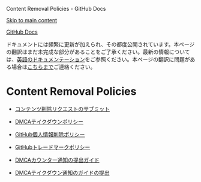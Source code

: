 Content Removal Policies - GitHub Docs

[Skip to main content](#main-content)

[](/ja)[GitHub Docs](/ja)

ドキュメントには頻繁に更新が加えられ、その都度公開されています。本ページの翻訳はまだ未完成な部分があることをご了承ください。最新の情報については、[英語のドキュメンテーション](/en)をご参照ください。本ページの翻訳に問題がある場合は[こちらまで](https://github.com/contact?form[subject]=translation%20issue%20on%20docs.github.com&form[comments]=)ご連絡ください。

Content Removal Policies
==========

* [コンテンツ削除リクエストのサブミット](/ja/site-policy/content-removal-policies/submitting-content-removal-requests)

* [DMCAテイクダウンポリシー](/ja/site-policy/content-removal-policies/dmca-takedown-policy)

* [GitHub個人情報削除ポリシー](/ja/site-policy/content-removal-policies/github-private-information-removal-policy)

* [GitHubトレードマークポリシー](/ja/site-policy/content-removal-policies/github-trademark-policy)

* [DMCAカウンター通知の提出ガイド](/ja/site-policy/content-removal-policies/guide-to-submitting-a-dmca-counter-notice)

* [DMCAテイクダウン通知のガイドの提出](/ja/site-policy/content-removal-policies/guide-to-submitting-a-dmca-takedown-notice)
